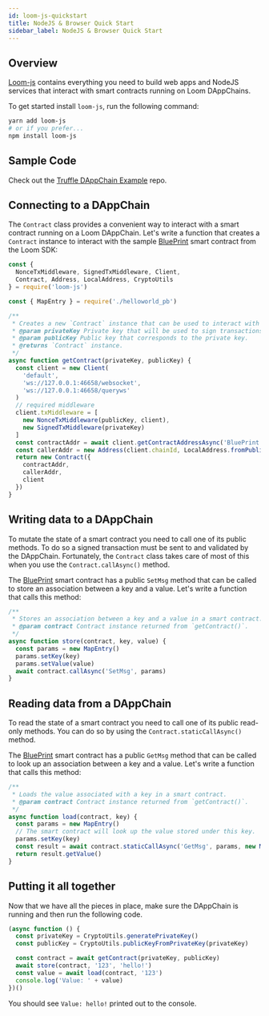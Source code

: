 ```yaml
---
id: loom-js-quickstart
title: NodeJS & Browser Quick Start
sidebar_label: NodeJS & Browser Quick Start
---
```


## Overview

[Loom-js](https://github.com/loomnetwork/loom-js) contains everything you need to build web apps and NodeJS services that interact with smart contracts running on Loom DAppChains.

To get started install `loom-js`, run the following command:

```bash
yarn add loom-js
# or if you prefer...
npm install loom-js
```

## Sample Code

Check out the [Truffle DAppChain Example](https://github.com/loomnetwork/truffle-dappchain-example) repo.

## Connecting to a DAppChain

The `Contract` class provides a convenient way to interact with a smart contract running on a Loom DAppChain. Let's write a function that creates a `Contract` instance to interact with the sample [BluePrint](https://github.com/loomnetwork/weave-blueprint/blob/master/src/blueprint.go) smart contract from the Loom SDK:

```js
const {
  NonceTxMiddleware, SignedTxMiddleware, Client,
  Contract, Address, LocalAddress, CryptoUtils
} = require('loom-js')

const { MapEntry } = require('./helloworld_pb')

/**
 * Creates a new `Contract` instance that can be used to interact with a smart contract.
 * @param privateKey Private key that will be used to sign transactions sent to the contract.
 * @param publicKey Public key that corresponds to the private key.
 * @returns `Contract` instance.
 */
async function getContract(privateKey, publicKey) {
  const client = new Client(
    'default',
    'ws://127.0.0.1:46658/websocket',
    'ws://127.0.0.1:46658/queryws'
  )
  // required middleware
  client.txMiddleware = [
    new NonceTxMiddleware(publicKey, client),
    new SignedTxMiddleware(privateKey)
  ]
  const contractAddr = await client.getContractAddressAsync('BluePrint')
  const callerAddr = new Address(client.chainId, LocalAddress.fromPublicKey(publicKey))
  return new Contract({
    contractAddr,
    callerAddr,
    client
  })
}
```

## Writing data to a DAppChain

To mutate the state of a smart contract you need to call one of its public methods. To do so a signed transaction must be sent to and validated by the DAppChain. Fortunately, the `Contract` class takes care of most of this when you use the `Contract.callAsync()` method.

The [BluePrint](https://github.com/loomnetwork/weave-blueprint/blob/master/src/blueprint.go) smart contract has a public `SetMsg` method that can be called to store an association between a key and a value. Let's write a function that calls this method:

```js
/**
 * Stores an association between a key and a value in a smart contract.
 * @param contract Contract instance returned from `getContract()`.
 */
async function store(contract, key, value) {
  const params = new MapEntry()
  params.setKey(key)
  params.setValue(value)
  await contract.callAsync('SetMsg', params)
}

```

## Reading data from a DAppChain

To read the state of a smart contract you need to call one of its public read-only methods. You can do so by using the `Contract.staticCallAsync()` method.

The [BluePrint](https://github.com/loomnetwork/weave-blueprint/blob/master/src/blueprint.go) smart contract has a public `GetMsg` method that can be called to look up an association between a key and a value. Let's write a function that calls this method:

```js
/**
 * Loads the value associated with a key in a smart contract.
 * @param contract Contract instance returned from `getContract()`.
 */
async function load(contract, key) {
  const params = new MapEntry()
  // The smart contract will look up the value stored under this key.
  params.setKey(key)
  const result = await contract.staticCallAsync('GetMsg', params, new MapEntry())
  return result.getValue()
}
```

## Putting it all together

Now that we have all the pieces in place, make sure the DAppChain is running and then run the following code.

```js
(async function () {
  const privateKey = CryptoUtils.generatePrivateKey()
  const publicKey = CryptoUtils.publicKeyFromPrivateKey(privateKey)

  const contract = await getContract(privateKey, publicKey)
  await store(contract, '123', 'hello!')
  const value = await load(contract, '123')
  console.log('Value: ' + value)
})()
```

You should see `Value: hello!` printed out to the console.